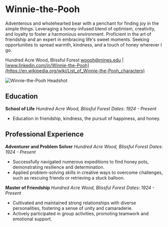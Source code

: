 # **Winnie-the-Pooh**
Adventerous and wholehearted bear with a penchant for finding joy in the simple things. Leveraging a honey-infused blend of optimism, creativity, and loyalty to foster a harmonious environment. Proficient in the art of friendship and an expert in embracing life's sweet moments. Seeking opportunities to spread warmth, kindness, and a touch of honey wherever I go.

Hundred Acre Wood, Blissful Forest
wpooh@mines.edu | [www.linkedin.com/in/Winnie-the-Pooh](https://en.wikipedia.org/wiki/List_of_Winnie-the-Pooh_characters)

![Winnie-the-Pooh Headshot](https://a1cf74336522e87f135f-2f21ace9a6cf0052456644b80fa06d4f.ssl.cf2.rackcdn.com/images/characters/large/2800/Winnie-the-Pooh.Winnie-the-Pooh.webp)
## **Education**

**School of Life**
*Hundred Acre Wood, Blissful Forest*
*Dates: 1924 - Present*
- Education in friendship, kindness, the pursuit of happiness, and honey.

## **Professional Experience**
**Adventurer and Problem Solver**
*Hundred Acre Wood, Blissful Forest*
*Dates: 1924 - Present*

- Successfully navigated numerous expeditions to find honey pots, demonstrating resilience and determination.
- Applied problem-solving skills in creative ways to overcome challenges, such as rescuing friends or retrieving a stuck balloon.

**Master of Friendship**
*Hundred Acre Wood, Blissful Forest*
*Dates: 1924 - Present*

- Cultivated and maintained strong relationships with diverse personalities, fostering a sense of unity and camaraderie.
- Actively participated in group activities, promoting teamwork and emotional support.
